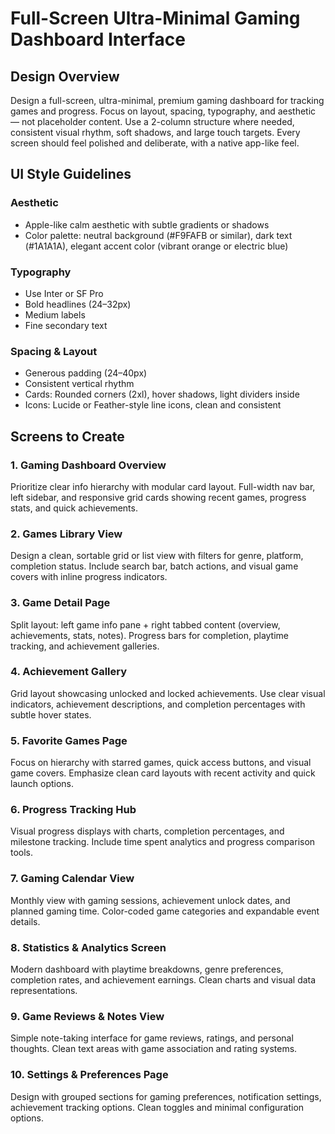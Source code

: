 # Full-Screen Ultra-Minimal Gaming Dashboard Interface

## Design Overview
Design a full-screen, ultra-minimal, premium gaming dashboard for tracking games and progress. Focus on layout, spacing, typography, and aesthetic — not placeholder content. Use a 2-column structure where needed, consistent visual rhythm, soft shadows, and large touch targets. Every screen should feel polished and deliberate, with a native app-like feel.

## UI Style Guidelines

### Aesthetic
- Apple-like calm aesthetic with subtle gradients or shadows
- Color palette: neutral background (#F9FAFB or similar), dark text (#1A1A1A), elegant accent color (vibrant orange or electric blue)

### Typography
- Use Inter or SF Pro
- Bold headlines (24–32px)
- Medium labels
- Fine secondary text

### Spacing & Layout
- Generous padding (24–40px)
- Consistent vertical rhythm
- Cards: Rounded corners (2xl), hover shadows, light dividers inside
- Icons: Lucide or Feather-style line icons, clean and consistent

## Screens to Create

### 1. Gaming Dashboard Overview
Prioritize clear info hierarchy with modular card layout. Full-width nav bar, left sidebar, and responsive grid cards showing recent games, progress stats, and quick achievements.

### 2. Games Library View
Design a clean, sortable grid or list view with filters for genre, platform, completion status. Include search bar, batch actions, and visual game covers with inline progress indicators.

### 3. Game Detail Page
Split layout: left game info pane + right tabbed content (overview, achievements, stats, notes). Progress bars for completion, playtime tracking, and achievement galleries.

### 4. Achievement Gallery
Grid layout showcasing unlocked and locked achievements. Use clear visual indicators, achievement descriptions, and completion percentages with subtle hover states.

### 5. Favorite Games Page
Focus on hierarchy with starred games, quick access buttons, and visual game covers. Emphasize clean card layouts with recent activity and quick launch options.

### 6. Progress Tracking Hub
Visual progress displays with charts, completion percentages, and milestone tracking. Include time spent analytics and progress comparison tools.

### 7. Gaming Calendar View
Monthly view with gaming sessions, achievement unlock dates, and planned gaming time. Color-coded game categories and expandable event details.

### 8. Statistics & Analytics Screen
Modern dashboard with playtime breakdowns, genre preferences, completion rates, and achievement earnings. Clean charts and visual data representations.

### 9. Game Reviews & Notes View
Simple note-taking interface for game reviews, ratings, and personal thoughts. Clean text areas with game association and rating systems.

### 10. Settings & Preferences Page
Design with grouped sections for gaming preferences, notification settings, achievement tracking options. Clean toggles and minimal configuration options.